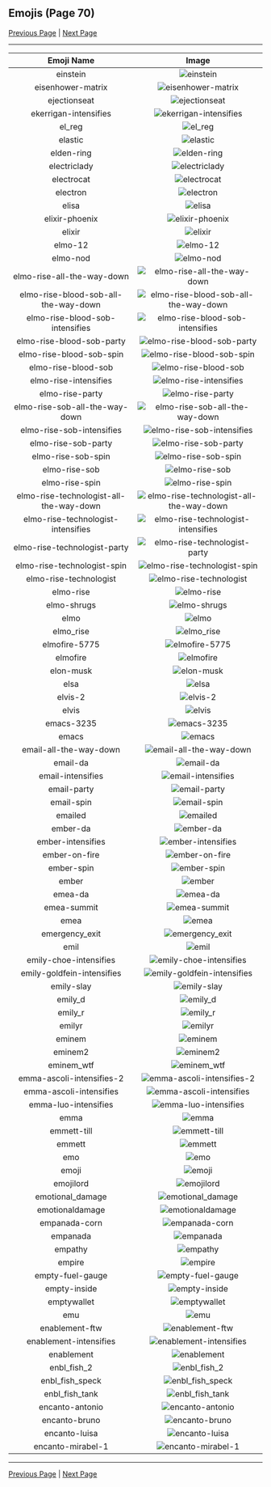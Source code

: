 
## Emojis (Page 70)

[Previous Page](/docs/hc/page-d-0069.md)
  | [Next Page](/docs/hc/page-e-0071.md)

<hr />

|Emoji Name|Image|
| :-: | :-: |
|einstein| ![einstein](/emojis/hc/einstein.jpg)|
|eisenhower-matrix| ![eisenhower-matrix](/emojis/hc/eisenhower-matrix.png)|
|ejectionseat| ![ejectionseat](/emojis/hc/ejectionseat.png)|
|ekerrigan-intensifies| ![ekerrigan-intensifies](/emojis/hc/ekerrigan-intensifies.gif)|
|el_reg| ![el_reg](/emojis/hc/el_reg.png)|
|elastic| ![elastic](/emojis/hc/elastic.png)|
|elden-ring| ![elden-ring](/emojis/hc/elden-ring.png)|
|electriclady| ![electriclady](/emojis/hc/electriclady.jpg)|
|electrocat| ![electrocat](/emojis/hc/electrocat.png)|
|electron| ![electron](/emojis/hc/electron.png)|
|elisa| ![elisa](/emojis/hc/elisa.png)|
|elixir-phoenix| ![elixir-phoenix](/emojis/hc/elixir-phoenix.png)|
|elixir| ![elixir](/emojis/hc/elixir.png)|
|elmo-12| ![elmo-12](/emojis/hc/elmo-12.png)|
|elmo-nod| ![elmo-nod](/emojis/hc/elmo-nod.gif)|
|elmo-rise-all-the-way-down| ![elmo-rise-all-the-way-down](/emojis/hc/elmo-rise-all-the-way-down.gif)|
|elmo-rise-blood-sob-all-the-way-down| ![elmo-rise-blood-sob-all-the-way-down](/emojis/hc/elmo-rise-blood-sob-all-the-way-down.gif)|
|elmo-rise-blood-sob-intensifies| ![elmo-rise-blood-sob-intensifies](/emojis/hc/elmo-rise-blood-sob-intensifies.gif)|
|elmo-rise-blood-sob-party| ![elmo-rise-blood-sob-party](/emojis/hc/elmo-rise-blood-sob-party.gif)|
|elmo-rise-blood-sob-spin| ![elmo-rise-blood-sob-spin](/emojis/hc/elmo-rise-blood-sob-spin.gif)|
|elmo-rise-blood-sob| ![elmo-rise-blood-sob](/emojis/hc/elmo-rise-blood-sob.png)|
|elmo-rise-intensifies| ![elmo-rise-intensifies](/emojis/hc/elmo-rise-intensifies.gif)|
|elmo-rise-party| ![elmo-rise-party](/emojis/hc/elmo-rise-party.gif)|
|elmo-rise-sob-all-the-way-down| ![elmo-rise-sob-all-the-way-down](/emojis/hc/elmo-rise-sob-all-the-way-down.gif)|
|elmo-rise-sob-intensifies| ![elmo-rise-sob-intensifies](/emojis/hc/elmo-rise-sob-intensifies.gif)|
|elmo-rise-sob-party| ![elmo-rise-sob-party](/emojis/hc/elmo-rise-sob-party.gif)|
|elmo-rise-sob-spin| ![elmo-rise-sob-spin](/emojis/hc/elmo-rise-sob-spin.gif)|
|elmo-rise-sob| ![elmo-rise-sob](/emojis/hc/elmo-rise-sob.png)|
|elmo-rise-spin| ![elmo-rise-spin](/emojis/hc/elmo-rise-spin.gif)|
|elmo-rise-technologist-all-the-way-down| ![elmo-rise-technologist-all-the-way-down](/emojis/hc/elmo-rise-technologist-all-the-way-down.gif)|
|elmo-rise-technologist-intensifies| ![elmo-rise-technologist-intensifies](/emojis/hc/elmo-rise-technologist-intensifies.gif)|
|elmo-rise-technologist-party| ![elmo-rise-technologist-party](/emojis/hc/elmo-rise-technologist-party.gif)|
|elmo-rise-technologist-spin| ![elmo-rise-technologist-spin](/emojis/hc/elmo-rise-technologist-spin.gif)|
|elmo-rise-technologist| ![elmo-rise-technologist](/emojis/hc/elmo-rise-technologist.png)|
|elmo-rise| ![elmo-rise](/emojis/hc/elmo-rise.png)|
|elmo-shrugs| ![elmo-shrugs](/emojis/hc/elmo-shrugs.gif)|
|elmo| ![elmo](/emojis/hc/elmo.jpg)|
|elmo_rise| ![elmo_rise](/emojis/hc/elmo_rise.gif)|
|elmofire-5775| ![elmofire-5775](/emojis/hc/elmofire-5775.gif)|
|elmofire| ![elmofire](/emojis/hc/elmofire.gif)|
|elon-musk| ![elon-musk](/emojis/hc/elon-musk.png)|
|elsa| ![elsa](/emojis/hc/elsa.jpg)|
|elvis-2| ![elvis-2](/emojis/hc/elvis-2.jpg)|
|elvis| ![elvis](/emojis/hc/elvis.jpg)|
|emacs-3235| ![emacs-3235](/emojis/hc/emacs-3235.png)|
|emacs| ![emacs](/emojis/hc/emacs.png)|
|email-all-the-way-down| ![email-all-the-way-down](/emojis/hc/email-all-the-way-down.gif)|
|email-da| ![email-da](/emojis/hc/email-da.png)|
|email-intensifies| ![email-intensifies](/emojis/hc/email-intensifies.gif)|
|email-party| ![email-party](/emojis/hc/email-party.gif)|
|email-spin| ![email-spin](/emojis/hc/email-spin.gif)|
|emailed| ![emailed](/emojis/hc/emailed.jpg)|
|ember-da| ![ember-da](/emojis/hc/ember-da.png)|
|ember-intensifies| ![ember-intensifies](/emojis/hc/ember-intensifies.gif)|
|ember-on-fire| ![ember-on-fire](/emojis/hc/ember-on-fire.gif)|
|ember-spin| ![ember-spin](/emojis/hc/ember-spin.gif)|
|ember| ![ember](/emojis/hc/ember.png)|
|emea-da| ![emea-da](/emojis/hc/emea-da.png)|
|emea-summit| ![emea-summit](/emojis/hc/emea-summit.png)|
|emea| ![emea](/emojis/hc/emea.png)|
|emergency_exit| ![emergency_exit](/emojis/hc/emergency_exit.png)|
|emil| ![emil](/emojis/hc/emil.png)|
|emily-choe-intensifies| ![emily-choe-intensifies](/emojis/hc/emily-choe-intensifies.gif)|
|emily-goldfein-intensifies| ![emily-goldfein-intensifies](/emojis/hc/emily-goldfein-intensifies.gif)|
|emily-slay| ![emily-slay](/emojis/hc/emily-slay.png)|
|emily_d| ![emily_d](/emojis/hc/emily_d.png)|
|emily_r| ![emily_r](/emojis/hc/emily_r.jpg)|
|emilyr| ![emilyr](/emojis/hc/emilyr.png)|
|eminem| ![eminem](/emojis/hc/eminem.png)|
|eminem2| ![eminem2](/emojis/hc/eminem2.png)|
|eminem_wtf| ![eminem_wtf](/emojis/hc/eminem_wtf.gif)|
|emma-ascoli-intensifies-2| ![emma-ascoli-intensifies-2](/emojis/hc/emma-ascoli-intensifies-2.gif)|
|emma-ascoli-intensifies| ![emma-ascoli-intensifies](/emojis/hc/emma-ascoli-intensifies.gif)|
|emma-luo-intensifies| ![emma-luo-intensifies](/emojis/hc/emma-luo-intensifies.gif)|
|emma| ![emma](/emojis/hc/emma.png)|
|emmett-till| ![emmett-till](/emojis/hc/emmett-till.png)|
|emmett| ![emmett](/emojis/hc/emmett.jpg)|
|emo| ![emo](/emojis/hc/emo.gif)|
|emoji| ![emoji](/emojis/hc/emoji.png)|
|emojilord| ![emojilord](/emojis/hc/emojilord.jpg)|
|emotional_damage| ![emotional_damage](/emojis/hc/emotional_damage.gif)|
|emotionaldamage| ![emotionaldamage](/emojis/hc/emotionaldamage.jpg)|
|empanada-corn| ![empanada-corn](/emojis/hc/empanada-corn.png)|
|empanada| ![empanada](/emojis/hc/empanada.png)|
|empathy| ![empathy](/emojis/hc/empathy.jpg)|
|empire| ![empire](/emojis/hc/empire.png)|
|empty-fuel-gauge| ![empty-fuel-gauge](/emojis/hc/empty-fuel-gauge.png)|
|empty-inside| ![empty-inside](/emojis/hc/empty-inside.png)|
|emptywallet| ![emptywallet](/emojis/hc/emptywallet.png)|
|emu| ![emu](/emojis/hc/emu.png)|
|enablement-ftw| ![enablement-ftw](/emojis/hc/enablement-ftw.png)|
|enablement-intensifies| ![enablement-intensifies](/emojis/hc/enablement-intensifies.gif)|
|enablement| ![enablement](/emojis/hc/enablement.png)|
|enbl_fish_2| ![enbl_fish_2](/emojis/hc/enbl_fish_2.png)|
|enbl_fish_speck| ![enbl_fish_speck](/emojis/hc/enbl_fish_speck.png)|
|enbl_fish_tank| ![enbl_fish_tank](/emojis/hc/enbl_fish_tank.png)|
|encanto-antonio| ![encanto-antonio](/emojis/hc/encanto-antonio.png)|
|encanto-bruno| ![encanto-bruno](/emojis/hc/encanto-bruno.png)|
|encanto-luisa| ![encanto-luisa](/emojis/hc/encanto-luisa.png)|
|encanto-mirabel-1| ![encanto-mirabel-1](/emojis/hc/encanto-mirabel-1.png)|

<hr/>

[Previous Page](/docs/hc/page-d-0069.md)
  | [Next Page](/docs/hc/page-e-0071.md)